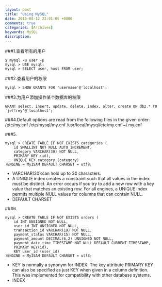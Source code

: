 ```yaml
---
layout: post
title: "Using MySQL"
date: 2015-08-12 22:01:09 +0800
comments: true
categories: [Archives]
keywords: MySQL
discription: 
---
```


###1.查看所有的用户

```
$ mysql -u user -p
mysql > USE mysql;
mysql > SELECT user, host FROM user;
```
###2.查看用户的权限

```
mysql > SHOW GRANTS FOR 'username'@'localhost';
```

###3.为用户添加操作某个数据库的权限

```
GRANT select, insert, update, delete, index, alter, create ON db2.* TO 'jeffrey'@'localhost';
```

###4.Default options are read from the following files in the given order:
/etc/my.cnf /etc/mysql/my.cnf /usr/local/mysql/etc/my.cnf ~/.my.cnf

###5.

```
mysql > CREATE TABLE IF NOT EXISTS categories (
	id SMALLINT NOT NULL AUTO_INCREMENT, 
	category VARCHAR(30) NOT NULL, 
	PRIMARY KEY (id), 
	UNIQUE KEY category (category)
)ENGINE = MyISAM DEFAULT CHARSET = utf8;
```

* VARCHAR(30):can hold up to 30 characters.  
* A UNIQUE index creates a constraint such that all values in the index must be distinct. An error occurs if you try to add a new row with a key value that matches an existing row. For all engines, a UNIQUE index permits multiple NULL values for columns that can contain NULL.  
* DEFAULT CHARSET

<!-- more -->
###6.

```
mysql > CREATE TABLE IF NOT EXISTS orders (
	id INT UNSIGNED NOT NULL, 
	user_id INT UNSIGNED NOT NULL, 
	transaction_id VARCHAR(19) NOT NULL, 
	payment_status VARCHAR(15) NOT NULL, 
	payment_amount DECIMAL(6,2) UNSIGNED NOT NULL, 
	payment_date_time TIMESTAMP NOT NULL DEFAULT CURRENT_TIMESTAMP, 
	PRIMARY KEY(id), 
	KEY user_id (user_id)
)ENGINE = MyISAM DEFAULT CHARSET = utf8;
```

* KEY is normally a synonym for INDEX. The key attribute PRIMARY KEY can also be specified as just KEY when given in a column definition. This was implemented for compatibility with other database systems.  
* INDEX


